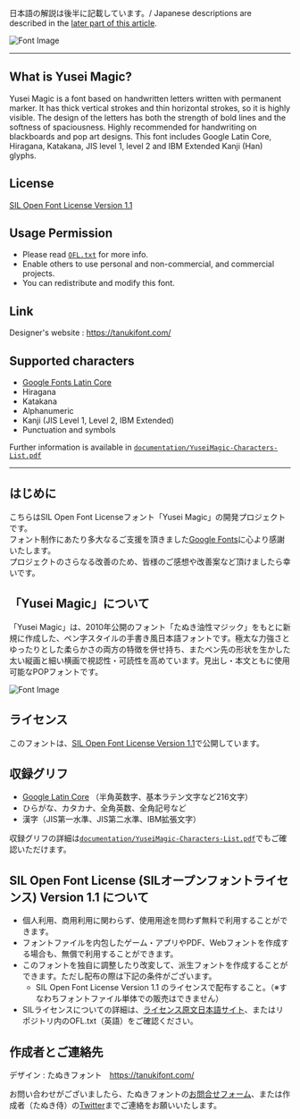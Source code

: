 日本語の解説は後半に記載しています。/ Japanese descriptions are described in the [later part of this article](#はじめに).

![Font Image](documentation/img/YuseiMagic_sample_1.png)

---

## What is Yusei Magic?
Yusei Magic is a font based on handwritten letters written with permanent marker.
It has thick vertical strokes and thin horizontal strokes, so it is highly visible.
The design of the letters has both the strength of bold lines and the softness of spaciousness.
Highly recommended for handwriting on blackboards and pop art designs.
This font includes Google Latin Core, Hiragana, Katakana, JIS level 1, level 2 and IBM Extended Kanji (Han) glyphs.

## License
[SIL Open Font License Version 1.1][OFL]

## Usage Permission
- Please read [`OFL.txt`](OFL.txt) for more info.
- Enable others to use personal and non-commercial, and commercial projects.
- You can redistribute and modify this font.

## Link
Designer's website : https://tanukifont.com/

## Supported characters
- [Google Fonts Latin Core][GF]
- Hiragana
- Katakana
- Alphanumeric
- Kanji (JIS Level 1, Level 2, IBM Extended)
- Punctuation and symbols

Further information is available in [`documentation/YuseiMagic-Characters-List.pdf`](documentation/YuseiMagic-Characters-List.pdf)

------

## はじめに
こちらはSIL Open Font Licenseフォント「Yusei Magic」の開発プロジェクトです。  
フォント制作にあたり多大なるご支援を頂きました[Google Fonts](https://fonts.google.com/)に心より感謝いたします。  
プロジェクトのさらなる改善のため、皆様のご感想や改善案など頂けましたら幸いです。

## 「Yusei Magic」について
「Yusei Magic」は、2010年公開のフォント「たぬき油性マジック」をもとに新規に作成した、ペン字スタイルの手書き風日本語フォントです。極太な力強さとゆったりとした柔らかさの両方の特徴を併せ持ち、またペン先の形状を生かした太い縦画と細い横画で視認性・可読性を高めています。見出し・本文ともに使用可能なPOPフォントです。

![Font Image](documentation/img/YuseiMagic_sample_2.png)


## ライセンス
このフォントは、[SIL Open Font License Version 1.1][OFL]で公開しています。

## 収録グリフ
- [Google Latin Core][GF] （半角英数字、基本ラテン文字など216文字）
- ひらがな、カタカナ、全角英数、全角記号など
- 漢字（JIS第一水準、JIS第二水準、IBM拡張文字）

収録グリフの詳細は[`documentation/YuseiMagic-Characters-List.pdf`](documentation/YuseiMagic-Characters-List.pdf)でもご確認いただけます。

## SIL Open Font License (SILオープンフォントライセンス) Version 1.1 について
- 個人利用、商用利用に関わらず、使用用途を問わず無料で利用することができます。
- フォントファイルを内包したゲーム・アプリやPDF、Webフォントを作成する場合も、無償で利用することができます。
- このフォントを独自に調整したり改変して、派生フォントを作成することができます。ただし配布の際は下記の条件がございます。
    - SIL Open Font License Version 1.1 のライセンスで配布すること。（※すなわちフォントファイル単体での販売はできません）
- SILライセンスについての詳細は、[ライセンス原文日本語サイト][OFL]、またはリポジトリ内のOFL.txt（英語）をご確認ください。

## 作成者とご連絡先
デザイン : たぬきフォント　https://tanukifont.com/

お問い合わせがございましたら、たぬきフォントの[お問合せフォーム](https://tanukifont.com/contact-form/)、または作成者（たぬき侍）の[Twitter](https://twitter.com/tanukizamurai)までご連絡をお願いいたします。


[OFL]: https://ja.osdn.net/projects/opensource/wiki/SIL_Open_Font_License_1.1
[GF]:  https://github.com/googlefonts/gftools/blob/master/Lib/gftools/encodings/GF%20Glyph%20Sets/GF-latin-core_unique-glyphs.nam
